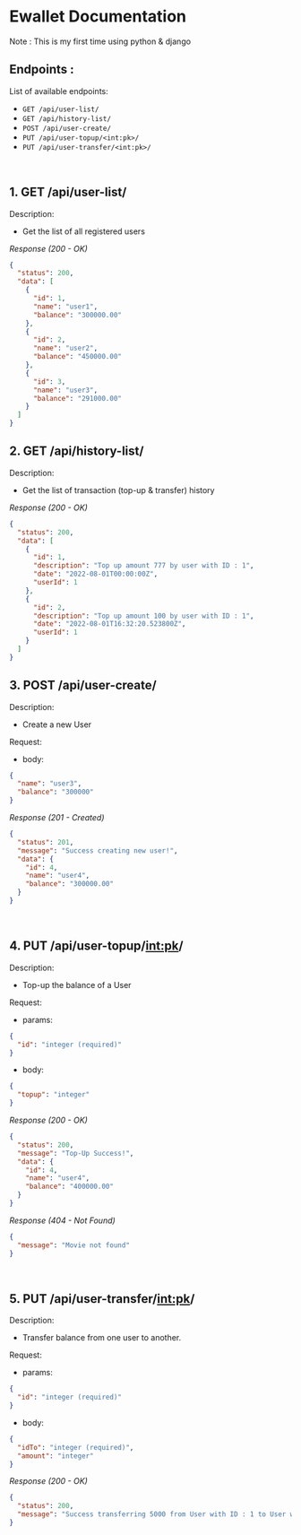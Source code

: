 # Ewallet Documentation

Note : This is my first time using python & django 

## Endpoints :

List of available endpoints:

- `GET /api/user-list/`
- `GET /api/history-list/`
- `POST /api/user-create/`
- `PUT /api/user-topup/<int:pk>/`
- `PUT /api/user-transfer/<int:pk>/`

&nbsp;

## 1. GET /api/user-list/

Description:

- Get the list of all registered users

_Response (200 - OK)_

```json
{
  "status": 200,
  "data": [
    {
      "id": 1,
      "name": "user1",
      "balance": "300000.00"
    },
    {
      "id": 2,
      "name": "user2",
      "balance": "450000.00"
    },
    {
      "id": 3,
      "name": "user3",
      "balance": "291000.00"
    }
  ]
}
```

## 2. GET /api/history-list/

Description:

- Get the list of transaction (top-up & transfer) history

_Response (200 - OK)_

```json
{
  "status": 200,
  "data": [
    {
      "id": 1,
      "description": "Top up amount 777 by user with ID : 1",
      "date": "2022-08-01T00:00:00Z",
      "userId": 1
    },
    {
      "id": 2,
      "description": "Top up amount 100 by user with ID : 1",
      "date": "2022-08-01T16:32:20.523800Z",
      "userId": 1
    }
  ]
}
```

## 3. POST /api/user-create/

Description:

- Create a new User

Request:

- body:

```json
{
  "name": "user3",
  "balance": "300000"
}
```

_Response (201 - Created)_

```json
{
  "status": 201,
  "message": "Success creating new user!",
  "data": {
    "id": 4,
    "name": "user4",
    "balance": "300000.00"
  }
}
```

&nbsp;

## 4. PUT /api/user-topup/<int:pk>/

Description:

- Top-up the balance of a User

Request:

- params:

```json
{
  "id": "integer (required)"
}
```

- body:

```json
{
  "topup": "integer"
}
```

_Response (200 - OK)_

```json
{
  "status": 200,
  "message": "Top-Up Success!",
  "data": {
    "id": 4,
    "name": "user4",
    "balance": "400000.00"
  }
}
```

_Response (404 - Not Found)_

```json
{
  "message": "Movie not found"
}
```

&nbsp;

## 5. PUT /api/user-transfer/<int:pk>/

Description:

- Transfer balance from one user to another.

Request:

- params:

```json
{
  "id": "integer (required)"
}
```

- body:

```json
{
  "idTo": "integer (required)",
  "amount": "integer"
}
```

_Response (200 - OK)_

```json
{
  "status": 200,
  "message": "Success transferring 5000 from User with ID : 1 to User with ID : 2"
}
```

&nbsp;
